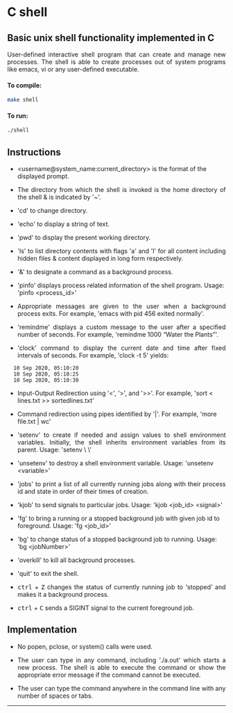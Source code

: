 # C shell

## Basic unix shell functionality implemented in C

<p align="justify">User-defined interactive shell program that can create and manage new processes. The shell is able to create processes out of system programs like emacs, vi or any user-defined executable.</p>

#### To compile:

```bash
make shell
```

#### To run:
```bash
./shell
```

## Instructions

- \<username@system_name:current_directory\> is the format of the displayed prompt.

- <p align="justify">The directory from which the shell is invoked is the home directory of the shell & is indicated by '~'.</p>

- 'cd' to change directory.

- 'echo' to display a string of text.

- 'pwd' to display the present working directory.

- <p align="justify">'ls' to list directory contents with flags 'a' and 'l' for all content including hidden files & content displayed in long form respectively.</p>

- '&' to designate a command as a background process.

- 'pinfo' displays process related information of the shell program. Usage: 'pinfo \<process_id\>'

- <p align="justify">Appropriate messages are given to the user when a background process exits. For example, 'emacs with pid 456 exited normally'.</p>

- <p align="justify">'remindme' displays a custom message to the user after a specified number of seconds. For example, 'remindme 1000 “Water the Plants”'.</p>

- <p align="justify">'clock' command to display the current date and time after fixed intervals of seconds. For example, 'clock -t 5' yields:</p>

```
  10 Sep 2020, 05:10:20
  10 Sep 2020, 05:10:25
  10 Sep 2020, 05:10:30
```

- Input-Output Redirection using '\<', '\>', and '\>\>'. For example, 'sort \< lines.txt \>\> sortedlines.txt'

- Command redirection using pipes identified by '|'. For example, 'more file.txt | wc'

- <p align="justify">'setenv' to create if needed and assign values to shell environment variables. Initially, the shell inherits environment variables from its parent. Usage: 'setenv \<variable\> \<value\>'</p>

- 'unsetenv' to destroy a shell environment variable. Usage: 'unsetenv \<variable\>'

- <p align="justify">'jobs' to print a list of all currently running jobs along with their process id and state in order of their times of creation.</p>

- 'kjob' to send signals to particular jobs. Usage: 'kjob \<job_id\> \<signal\>'

- 'fg' to bring a running or a stopped background job with given job id to foreground. Usage: 'fg <job_id>'

- 'bg' to change status of a stopped background job to running. Usage: 'bg \<jobNumber\>'

- 'overkill' to kill all background processes.

- 'quit' to exit the shell.

- <p align="justify"><kbd>ctrl</kbd> + <kbd>Z</kbd> changes the status of currently running job to 'stopped' and makes it a background process.</p>

- <kbd>ctrl</kbd> + <kbd>C</kbd> sends a SIGINT signal to the current foreground job.

## Implementation

- No popen, pclose, or system() calls were used.

-  <p align="justify">The user can type in any command, including './a.out' which starts a new process. The shell is able to execute the command or show the appropriate error message if the command cannot be executed.</p>

- The user can type the command anywhere in the command line with any number of spaces or tabs.

---
